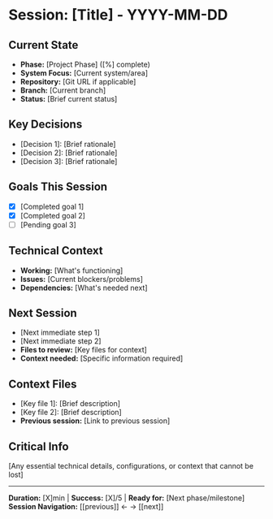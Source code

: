 # Session: [Title] - YYYY-MM-DD

## Current State
- **Phase:** [Project Phase] ([%] complete)
- **System Focus:** [Current system/area]
- **Repository:** [Git URL if applicable]
- **Branch:** [Current branch]
- **Status:** [Brief current status]

## Key Decisions
- [Decision 1]: [Brief rationale]
- [Decision 2]: [Brief rationale]
- [Decision 3]: [Brief rationale]

## Goals This Session
- [x] [Completed goal 1]
- [x] [Completed goal 2]
- [ ] [Pending goal 3]

## Technical Context
- **Working:** [What's functioning]
- **Issues:** [Current blockers/problems]
- **Dependencies:** [What's needed next]

## Next Session
- [Next immediate step 1]
- [Next immediate step 2]
- **Files to review:** [Key files for context]
- **Context needed:** [Specific information required]

## Context Files
- [Key file 1]: [Brief description]
- [Key file 2]: [Brief description]
- **Previous session:** [Link to previous session]

## Critical Info
[Any essential technical details, configurations, or context that cannot be lost]

---
**Duration:** [X]min | **Success:** [X]/5 | **Ready for:** [Next phase/milestone]
**Session Navigation:** [[previous]] ← → [[next]]